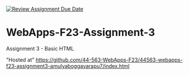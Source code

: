 [![Review Assignment Due Date](https://classroom.github.com/assets/deadline-readme-button-24ddc0f5d75046c5622901739e7c5dd533143b0c8e959d652212380cedb1ea36.svg)](https://classroom.github.com/a/q2-Q7VCy)
# WebApps-F23-Assignment-3
Assignment 3 - Basic HTML

"Hosted at" 
https://github.com/44-563-WebApps-F23/44563-webapps-f23-assignment3-amulyaboggavarapu7/index.html


